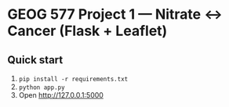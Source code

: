 # GEOG 577 Project 1 — Nitrate ↔ Cancer (Flask + Leaflet)

## Quick start
1) `pip install -r requirements.txt`
2) `python app.py`
3) Open http://127.0.0.1:5000

